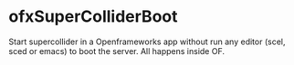 ofxSuperColliderBoot
====================

Start supercollider in a Openframeworks app without run any editor (scel, sced or emacs) to boot the server. All happens inside OF.
